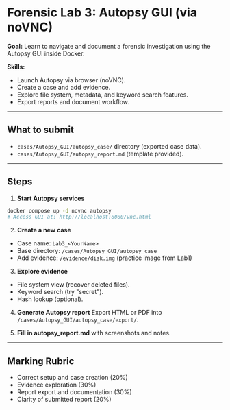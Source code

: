 # Forensic Lab 3: Autopsy GUI (via noVNC)

**Goal:** Learn to navigate and document a forensic investigation using the Autopsy GUI inside Docker.

**Skills:**  
- Launch Autopsy via browser (noVNC).  
- Create a case and add evidence.  
- Explore file system, metadata, and keyword search features.  
- Export reports and document workflow.

---

## What to submit
- `cases/Autopsy_GUI/autopsy_case/` directory (exported case data).  
- `cases/Autopsy_GUI/autopsy_report.md` (template provided).

---

## Steps

1. **Start Autopsy services**
```bash
docker compose up -d novnc autopsy
# Access GUI at: http://localhost:8080/vnc.html
```

2. **Create a new case**
- Case name: `Lab3_<YourName>`  
- Base directory: `/cases/Autopsy_GUI/autopsy_case`  
- Add evidence: `/evidence/disk.img` (practice image from Lab1)

3. **Explore evidence**
- File system view (recover deleted files).  
- Keyword search (try "secret").  
- Hash lookup (optional).

4. **Generate Autopsy report**
Export HTML or PDF into `/cases/Autopsy_GUI/autopsy_case/export/`.

5. **Fill in autopsy_report.md** with screenshots and notes.

---

## Marking Rubric
- Correct setup and case creation (20%)  
- Evidence exploration (30%)  
- Report export and documentation (30%)  
- Clarity of submitted report (20%)
